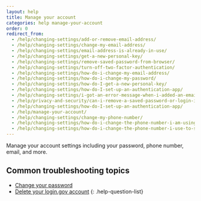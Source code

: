 ```yaml
---
layout: help
title: Manage your account
categories: help manage-your-account
order: 0
redirect_from:
  - /help/changing-settings/add-or-remove-email-address/
  - /help/changing-settings/change-my-email-address/
  - /help/changing-settings/email-address-is-already-in-use/
  - /help/changing-settings/get-a-new-personal-key/
  - /help/changing-settings/remove-saved-password-from-browser/
  - /help/changing-settings/turn-off-two-factor-authentication/
  - /help/changing-settings/how-do-i-change-my-email-address/
  - /help/changing-settings/how-do-i-change-my-password/
  - /help/changing-settings/how-do-I-get-a-new-personal-key/
  - /help/changing-settings/how-do-I-set-up-an-authentication-app/
  - /help/changing-settings/i-got-an-error-message-when-i-added-an-email/
  - /help/privacy-and-security/can-i-remove-a-saved-password-or-login-information-from-my-browser/
  - /help/changing-settings/how-do-I-set-up-an-authentication-app/
  - /help/manage-your-account/
  - /help/changing-settings/change-my-phone-number/
  - /help/changing-settings/how-do-i-change-the-phone-number-i-am-using-with-my-account/
  - /help/changing-settings/how-do-i-change-the-phone-number-i-use-to-sign-in/
---
```


Manage your account settings including your password, phone number, email, and more.

## Common troubleshooting topics

- [Change your password](site.baseurl/help/manage-your-account/change-your-password/)
- [Delete your login.gov account](site.baseurl/help/manage-your-account/delete-your-account/)
{: .help-question-list}
